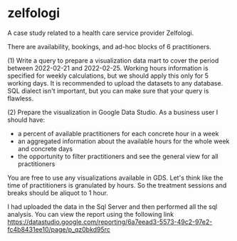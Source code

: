 # zelfologi
A case study related to a health care service provider Zelfologi.

There are availability, bookings, and ad-hoc blocks of 6 practitioners.

(1) Write a query to prepare a visualization data mart to cover the period between 2022-02-21 and 2022-02-25. Working hours information is specified for weekly calculations, but we should apply this only for 5 working days. It is recommended to upload the datasets to any database. SQL dialect isn't important, but you can make sure that your query is flawless.

(2) Prepare the visualization in Google Data Studio. As a business user I should have:
- a percent of available practitioners for each concrete hour in a week
- an aggregated information about the available hours for the whole week and concrete days
- the opportunity to filter practitioners and see the general view for all practitioners

You are free to use any visualizations available in GDS.
Let's think like the time of practitioners is granulated by hours. So the treatment sessions and breaks should be aliquot to 1 hour.

I had uploaded the data in the Sql Server and then performed all the sql analysis. 
You can view the report using the following link
https://datastudio.google.com/reporting/6a7eead3-5573-49c2-97e2-fc4b8431ee10/page/p_qz0bkd95rc
